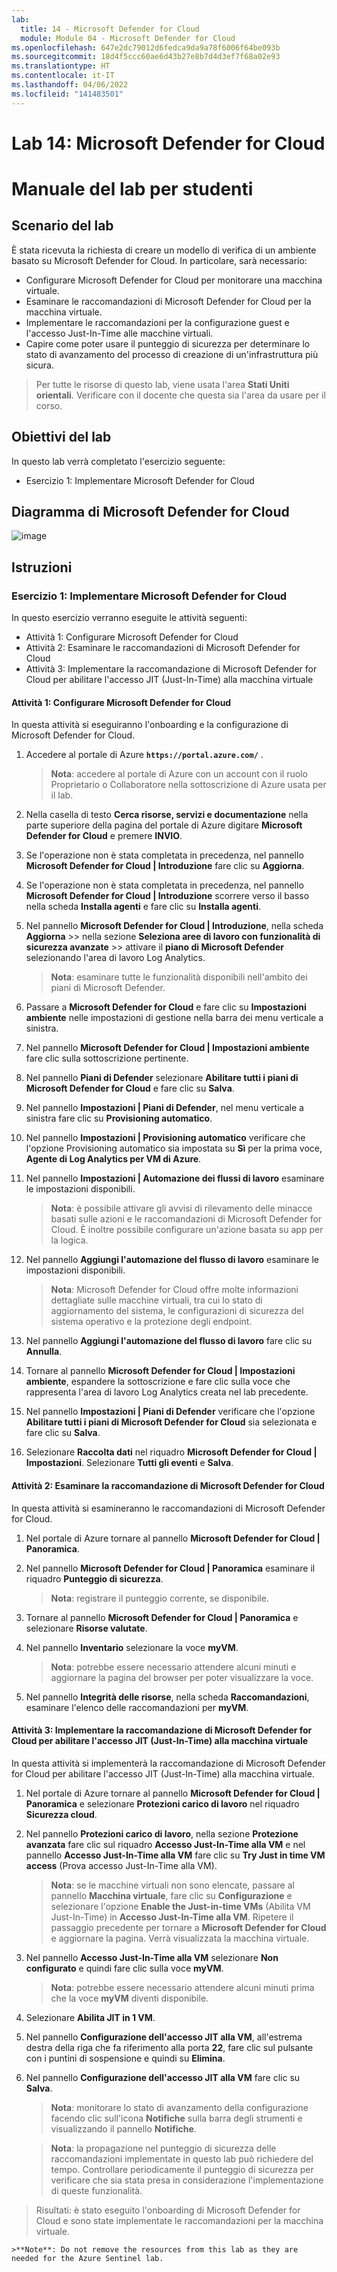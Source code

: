 ```yaml
---
lab:
  title: 14 - Microsoft Defender for Cloud
  module: Module 04 - Microsoft Defender for Cloud
ms.openlocfilehash: 647e2dc79012d6fedca9da9a78f6006f64be093b
ms.sourcegitcommit: 18d4f5ccc60ae6d43b27e8b7d4d3ef7f68a02e93
ms.translationtype: HT
ms.contentlocale: it-IT
ms.lasthandoff: 04/06/2022
ms.locfileid: "141483501"
---
```

# <a name="lab-14-microsoft-defender-for-cloud"></a>Lab 14: Microsoft Defender for Cloud
# <a name="student-lab-manual"></a>Manuale del lab per studenti

## <a name="lab-scenario"></a>Scenario del lab

È stata ricevuta la richiesta di creare un modello di verifica di un ambiente basato su Microsoft Defender for Cloud. In particolare, sarà necessario:

- Configurare Microsoft Defender for Cloud per monitorare una macchina virtuale.
- Esaminare le raccomandazioni di Microsoft Defender for Cloud per la macchina virtuale.
- Implementare le raccomandazioni per la configurazione guest e l'accesso Just-In-Time alle macchine virtuali. 
- Capire come poter usare il punteggio di sicurezza per determinare lo stato di avanzamento del processo di creazione di un'infrastruttura più sicura.

> Per tutte le risorse di questo lab, viene usata l'area **Stati Uniti orientali**. Verificare con il docente che questa sia l'area da usare per il corso. 

## <a name="lab-objectives"></a>Obiettivi del lab

In questo lab verrà completato l'esercizio seguente:

- Esercizio 1: Implementare Microsoft Defender for Cloud

## <a name="microsoft-defender-for-cloud-diagram"></a>Diagramma di Microsoft Defender for Cloud

![image](https://user-images.githubusercontent.com/91347931/157537800-94a64b6e-026c-41b2-970e-f8554ce1e0ab.png)

## <a name="instructions"></a>Istruzioni

### <a name="exercise-1-implement-microsoft-defender-for-cloud"></a>Esercizio 1: Implementare Microsoft Defender for Cloud

In questo esercizio verranno eseguite le attività seguenti:

- Attività 1: Configurare Microsoft Defender for Cloud
- Attività 2: Esaminare le raccomandazioni di Microsoft Defender for Cloud
- Attività 3: Implementare la raccomandazione di Microsoft Defender for Cloud per abilitare l'accesso JIT (Just-In-Time) alla macchina virtuale

#### <a name="task-1-configure-microsoft-defender-for-cloud"></a>Attività 1: Configurare Microsoft Defender for Cloud

In questa attività si eseguiranno l'onboarding e la configurazione di Microsoft Defender for Cloud.

1. Accedere al portale di Azure **`https://portal.azure.com/`** .

    >**Nota**: accedere al portale di Azure con un account con il ruolo Proprietario o Collaboratore nella sottoscrizione di Azure usata per il lab.

2. Nella casella di testo **Cerca risorse, servizi e documentazione** nella parte superiore della pagina del portale di Azure digitare **Microsoft Defender for Cloud** e premere **INVIO**.

3. Se l'operazione non è stata completata in precedenza, nel pannello **Microsoft Defender for Cloud | Introduzione** fare clic su **Aggiorna**.
     
4. Se l'operazione non è stata completata in precedenza, nel pannello **Microsoft Defender for Cloud | Introduzione** scorrere verso il basso nella scheda **Installa agenti** e fare clic su **Installa agenti**.

5. Nel pannello **Microsoft Defender for Cloud | Introduzione**, nella scheda **Aggiorna** >> nella sezione **Seleziona aree di lavoro con funzionalità di sicurezza avanzate** >> attivare il **piano di Microsoft Defender** selezionando l'area di lavoro Log Analytics. 

    >**Nota**: esaminare tutte le funzionalità disponibili nell'ambito dei piani di Microsoft Defender. 

6. Passare a **Microsoft Defender for Cloud**  e fare clic su **Impostazioni ambiente** nelle impostazioni di gestione nella barra dei menu verticale a sinistra.

7. Nel pannello **Microsoft Defender for Cloud | Impostazioni ambiente** fare clic sulla sottoscrizione pertinente. 

8. Nel pannello **Piani di Defender** selezionare **Abilitare tutti i piani di Microsoft Defender for Cloud** e fare clic su **Salva**.

9. Nel pannello **Impostazioni | Piani di Defender**, nel menu verticale a sinistra fare clic su **Provisioning automatico**. 

10. Nel pannello **Impostazioni | Provisioning automatico** verificare che l'opzione Provisioning automatico sia impostata su **Sì** per la prima voce, **Agente di Log Analytics per VM di Azure**.

11. Nel pannello **Impostazioni | Automazione dei flussi di lavoro** esaminare le impostazioni disponibili. 

    >**Nota**: è possibile attivare gli avvisi di rilevamento delle minacce basati sulle azioni e le raccomandazioni di Microsoft Defender for Cloud. È inoltre possibile configurare un'azione basata su app per la logica. 
    
12. Nel pannello **Aggiungi l'automazione del flusso di lavoro** esaminare le impostazioni disponibili.

    >**Nota**: Microsoft Defender for Cloud offre molte informazioni dettagliate sulle macchine virtuali, tra cui lo stato di aggiornamento del sistema, le configurazioni di sicurezza del sistema operativo e la protezione degli endpoint.

13. Nel pannello **Aggiungi l'automazione del flusso di lavoro** fare clic su **Annulla**.

14. Tornare al pannello **Microsoft Defender for Cloud | Impostazioni ambiente**, espandere la sottoscrizione e fare clic sulla voce che rappresenta l'area di lavoro Log Analytics creata nel lab precedente.

15. Nel pannello **Impostazioni | Piani di Defender** verificare che l'opzione **Abilitare tutti i piani di Microsoft Defender for Cloud** sia selezionata e fare clic su **Salva**.

16. Selezionare **Raccolta dati** nel riquadro **Microsoft Defender for Cloud | Impostazioni**. Selezionare **Tutti gli eventi** e **Salva**.


#### <a name="task-2-review-the-microsoft-defender-for-cloud-recommendation"></a>Attività 2: Esaminare la raccomandazione di Microsoft Defender for Cloud

In questa attività si esamineranno le raccomandazioni di Microsoft Defender for Cloud. 

1. Nel portale di Azure tornare al pannello **Microsoft Defender for Cloud | Panoramica**. 

2. Nel pannello **Microsoft Defender for Cloud | Panoramica** esaminare il riquadro **Punteggio di sicurezza**.

    >**Nota**: registrare il punteggio corrente, se disponibile.

3. Tornare al pannello **Microsoft Defender for Cloud | Panoramica** e selezionare **Risorse valutate**.

4. Nel pannello **Inventario** selezionare la voce **myVM**.

    >**Nota**: potrebbe essere necessario attendere alcuni minuti e aggiornare la pagina del browser per poter visualizzare la voce.
    
5. Nel pannello **Integrità delle risorse**, nella scheda **Raccomandazioni**, esaminare l'elenco delle raccomandazioni per **myVM**.


#### <a name="task-3-implement-the-microsoft-defender-for-cloud-recommendation-to-enable-just-in-time-vm-access"></a>Attività 3: Implementare la raccomandazione di Microsoft Defender for Cloud per abilitare l'accesso JIT (Just-In-Time) alla macchina virtuale

In questa attività si implementerà la raccomandazione di Microsoft Defender for Cloud per abilitare l'accesso JIT (Just-In-Time) alla macchina virtuale. 

1. Nel portale di Azure tornare al pannello **Microsoft Defender for Cloud | Panoramica** e selezionare **Protezioni carico di lavoro** nel riquadro **Sicurezza cloud**.

2. Nel pannello **Protezioni carico di lavoro**, nella sezione **Protezione avanzata** fare clic sul riquadro **Accesso Just-In-Time alla VM** e nel pannello **Accesso Just-In-Time alla VM** fare clic su **Try Just in time VM access** (Prova accesso Just-In-Time alla VM).

    >**Nota**: se le macchine virtuali non sono elencate, passare al pannello **Macchina virtuale**, fare clic su **Configurazione** e selezionare l'opzione **Enable the Just-in-time VMs** (Abilita VM Just-In-Time) in **Accesso Just-In-Time alla VM**. Ripetere il passaggio precedente per tornare a **Microsoft Defender for Cloud** e aggiornare la pagina. Verrà visualizzata la macchina virtuale.

3. Nel pannello **Accesso Just-In-Time alla VM** selezionare **Non configurato** e quindi fare clic sulla voce **myVM**.

    >**Nota**: potrebbe essere necessario attendere alcuni minuti prima che la voce **myVM** diventi disponibile.

4. Selezionare **Abilita JIT in 1 VM**.

5. Nel pannello **Configurazione dell'accesso JIT alla VM**, all'estrema destra della riga che fa riferimento alla porta **22**, fare clic sul pulsante con i puntini di sospensione e quindi su **Elimina**.

6. Nel pannello **Configurazione dell'accesso JIT alla VM** fare clic su **Salva**.

    >**Nota**: monitorare lo stato di avanzamento della configurazione facendo clic sull'icona **Notifiche** sulla barra degli strumenti e visualizzando il pannello **Notifiche**. 

    >**Nota**: la propagazione nel punteggio di sicurezza delle raccomandazioni implementate in questo lab può richiedere del tempo. Controllare periodicamente il punteggio di sicurezza per verificare che sia stata presa in considerazione l'implementazione di queste funzionalità. 

> Risultati: è stato eseguito l'onboarding di Microsoft Defender for Cloud e sono state implementate le raccomandazioni per la macchina virtuale. 

    >**Note**: Do not remove the resources from this lab as they are needed for the Azure Sentinel lab.
